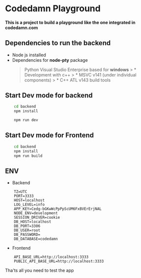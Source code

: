 # Codedamn Playground

#### This is a project to build a playground like the one integrated in codedamn.com


## Dependencies to run the backend
* Node js installed
* Dependencies for **node-pty** package
    > Python
    > Visual Studio Enterprise based for **windows**
        > * Development with c++
        > * MSVC v141 (under individual components)
        > * C++ ATL v143 build tools


## Start Dev mode for backend
```bash
    cd backend
    npm install

    npm run dev
```

## Start Dev mode for Frontend
```bash
    cd backend
    npm install
    npm run build
```

## ENV

* Backend
```env
    TZ=UTC
    PORT=3333
    HOST=localhost
    LOG_LEVEL=info
    APP_KEY=Cedg-bGKwWcPpPpScUM6FxBVErErjNAL
    NODE_ENV=development
    SESSION_DRIVER=cookie
    DB_HOST=localhost
    DB_PORT=3306
    DB_USER=root
    DB_PASSWORD=
    DB_DATABASE=codedamn
```

* Frontend
```env
    API_BASE_URL=http://localhost:3333
    PUBLIC_API_BASE_URL=http://localhost:3333
```

Tha'ts all you need to test the app